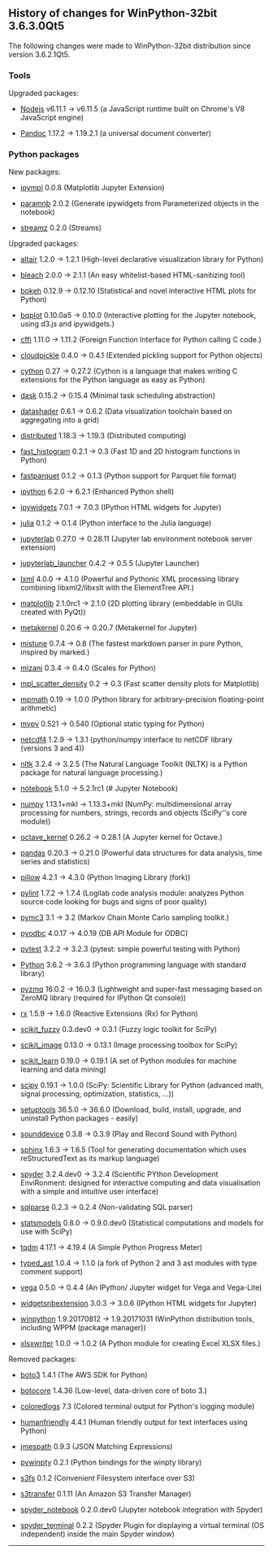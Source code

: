 ﻿## History of changes for WinPython-32bit 3.6.3.0Qt5

The following changes were made to WinPython-32bit distribution since version 3.6.2.1Qt5.

### Tools

Upgraded packages:

  * [Nodejs](https://nodejs.org) v6.11.1 → v6.11.5 (a JavaScript runtime built on Chrome's V8 JavaScript engine)
  * [Pandoc](https://pandoc.org/) 1.17.2 → 1.19.2.1 (a universal document converter)

### Python packages

New packages:

  * [ipympl](https://pypi.python.org/pypi/ipympl) 0.0.8 (Matplotlib Jupyter Extension)
  * [paramnb](https://pypi.python.org/pypi/paramnb) 2.0.2 (Generate ipywidgets from Parameterized objects in the notebook)
  * [streamz](https://pypi.python.org/pypi/streamz) 0.2.0 (Streams)

Upgraded packages:

  * [altair](https://pypi.python.org/pypi/altair) 1.2.0 → 1.2.1 (High-level declarative visualization library for Python)
  * [bleach](https://pypi.python.org/pypi/bleach) 2.0.0 → 2.1.1 (An easy whitelist-based HTML-sanitizing tool)
  * [bokeh](https://pypi.python.org/pypi/bokeh) 0.12.9 → 0.12.10 (Statistical and novel interactive HTML plots for Python)
  * [bqplot](https://pypi.python.org/pypi/bqplot) 0.10.0a5 → 0.10.0 (Interactive plotting for the Jupyter notebook, using d3.js and ipywidgets.)
  * [cffi](https://pypi.python.org/pypi/cffi) 1.11.0 → 1.11.2 (Foreign Function Interface for Python calling C code.)
  * [cloudpickle](https://pypi.python.org/pypi/cloudpickle) 0.4.0 → 0.4.1 (Extended pickling support for Python objects)
  * [cython](http://www.cython.org) 0.27 → 0.27.2 (Cython is a language that makes writing C extensions for the Python language as easy as Python)
  * [dask](https://pypi.python.org/pypi/dask) 0.15.2 → 0.15.4 (Minimal task scheduling abstraction)
  * [datashader](https://pypi.python.org/pypi/datashader) 0.6.1 → 0.6.2 (Data visualization toolchain based on aggregating into a grid)
  * [distributed](https://pypi.python.org/pypi/distributed) 1.18.3 → 1.19.3 (Distributed computing)
  * [fast_histogram](https://pypi.python.org/pypi/fast_histogram) 0.2.1 → 0.3 (Fast 1D and 2D histogram functions in Python)
  * [fastparquet](https://pypi.python.org/pypi/fastparquet) 0.1.2 → 0.1.3 (Python support for Parquet file format)
  * [ipython](https://pypi.python.org/pypi/ipython) 6.2.0 → 6.2.1 (Enhanced Python shell)
  * [ipywidgets](https://pypi.python.org/pypi/ipywidgets) 7.0.1 → 7.0.3 (IPython HTML widgets for Jupyter)
  * [julia](https://pypi.python.org/pypi/julia) 0.1.2 → 0.1.4 (Python interface to the Julia language)
  * [jupyterlab](https://pypi.python.org/pypi/jupyterlab) 0.27.0 → 0.28.11 (Jupyter lab environment notebook server extension)
  * [jupyterlab_launcher](https://pypi.python.org/pypi/jupyterlab_launcher) 0.4.2 → 0.5.5 (Jupyter Launcher)
  * [lxml](https://pypi.python.org/pypi/lxml) 4.0.0 → 4.1.0 (Powerful and Pythonic XML processing library combining libxml2/libxslt with the ElementTree API.)
  * [matplotlib](https://pypi.python.org/pypi/matplotlib) 2.1.0rc1 → 2.1.0 (2D plotting library (embeddable in GUIs created with PyQt))
  * [metakernel](https://pypi.python.org/pypi/metakernel) 0.20.6 → 0.20.7 (Metakernel for Jupyter)
  * [mistune](https://pypi.python.org/pypi/mistune) 0.7.4 → 0.8 (The fastest markdown parser in pure Python, inspired by marked.)
  * [mizani](https://pypi.python.org/pypi/mizani) 0.3.4 → 0.4.0 (Scales for Python)
  * [mpl_scatter_density](https://pypi.python.org/pypi/mpl_scatter_density) 0.2 → 0.3 (Fast scatter density plots for Matplotlib)
  * [mpmath](https://pypi.python.org/pypi/mpmath) 0.19 → 1.0.0 (Python library for arbitrary-precision floating-point arithmetic)
  * [mypy](https://pypi.python.org/pypi/mypy) 0.521 → 0.540 (Optional static typing for Python)
  * [netcdf4](https://pypi.python.org/pypi/netcdf4) 1.2.9 → 1.3.1 (python/numpy interface to netCDF library (versions 3 and 4))
  * [nltk](https://pypi.python.org/pypi/nltk) 3.2.4 → 3.2.5 (The Natural Language Toolkit (NLTK) is a Python package for natural language processing.)
  * [notebook](https://pypi.python.org/pypi/notebook) 5.1.0 → 5.2.1rc1 (# Jupyter Notebook)
  * [numpy](http://numpy.scipy.org/) 1.13.1+mkl → 1.13.3+mkl (NumPy: multidimensional array processing for numbers, strings, records and objects (SciPy''s core module))
  * [octave_kernel](https://pypi.python.org/pypi/octave_kernel) 0.26.2 → 0.28.1 (A Jupyter kernel for Octave.)
  * [pandas](https://pypi.python.org/pypi/pandas) 0.20.3 → 0.21.0 (Powerful data structures for data analysis, time series and statistics)
  * [pillow](https://pypi.python.org/pypi/pillow) 4.2.1 → 4.3.0 (Python Imaging Library (fork))
  * [pylint](http://www.logilab.org/project/pylint) 1.7.2 → 1.7.4 (Logilab code analysis module: analyzes Python source code looking for bugs and signs of poor quality)
  * [pymc3](https://pypi.python.org/pypi/pymc3) 3.1 → 3.2 (Markov Chain Monte Carlo sampling toolkit.)
  * [pyodbc](https://pypi.python.org/pypi/pyodbc) 4.0.17 → 4.0.19 (DB API Module for ODBC)
  * [pytest](https://pypi.python.org/pypi/pytest) 3.2.2 → 3.2.3 (pytest: simple powerful testing with Python)
  * [Python](http://www.python.org/) 3.6.2 → 3.6.3 (Python programming language with standard library)
  * [pyzmq](https://pypi.python.org/pypi/pyzmq) 16.0.2 → 16.0.3 (Lightweight and super-fast messaging based on ZeroMQ library (required for IPython Qt console))
  * [rx](https://pypi.python.org/pypi/rx) 1.5.9 → 1.6.0 (Reactive Extensions (Rx) for Python)
  * [scikit_fuzzy](https://pypi.python.org/pypi/scikit_fuzzy) 0.3.dev0 → 0.3.1 (Fuzzy logic toolkit for SciPy)
  * [scikit_image](https://pypi.python.org/pypi/scikit_image) 0.13.0 → 0.13.1 (Image processing toolbox for SciPy)
  * [scikit_learn](https://pypi.python.org/pypi/scikit_learn) 0.19.0 → 0.19.1 (A set of Python modules for machine learning and data mining)
  * [scipy](http://www.scipy.org) 0.19.1 → 1.0.0 (SciPy: Scientific Library for Python (advanced math, signal processing, optimization, statistics, ...))
  * [setuptools](https://pypi.python.org/pypi/setuptools) 36.5.0 → 36.6.0 (Download, build, install, upgrade, and uninstall Python packages - easily)
  * [sounddevice](https://pypi.python.org/pypi/sounddevice) 0.3.8 → 0.3.9 (Play and Record Sound with Python)
  * [sphinx](https://pypi.python.org/pypi/sphinx) 1.6.3 → 1.6.5 (Tool for generating documentation which uses reStructuredText as its markup language)
  * [spyder](https://pypi.python.org/pypi/spyder) 3.2.4.dev0 → 3.2.4 (Scientific PYthon Development EnviRonment: designed for interactive computing and data visualisation with a simple and intuitive user interface)
  * [sqlparse](https://pypi.python.org/pypi/sqlparse) 0.2.3 → 0.2.4 (Non-validating SQL parser)
  * [statsmodels](https://pypi.python.org/pypi/statsmodels) 0.8.0 → 0.9.0.dev0 (Statistical computations and models for use with SciPy)
  * [tqdm](https://pypi.python.org/pypi/tqdm) 4.17.1 → 4.19.4 (A Simple Python Progress Meter)
  * [typed_ast](https://pypi.python.org/pypi/typed_ast) 1.0.4 → 1.1.0 (a fork of Python 2 and 3 ast modules with type comment support)
  * [vega](https://pypi.python.org/pypi/vega) 0.5.0 → 0.4.4 (An IPython/ Jupyter widget for Vega and Vega-Lite)
  * [widgetsnbextension](https://pypi.python.org/pypi/widgetsnbextension) 3.0.3 → 3.0.6 (IPython HTML widgets for Jupyter)
  * [winpython](http://winpython.github.io/) 1.9.20170812 → 1.9.20171031 (WinPython distribution tools, including WPPM (package manager))
  * [xlsxwriter](https://pypi.python.org/pypi/xlsxwriter) 1.0.0 → 1.0.2 (A Python module for creating Excel XLSX files.)

Removed packages:

  * [boto3](https://pypi.python.org/pypi/boto3) 1.4.1 (The AWS SDK for Python)
  * [botocore](https://pypi.python.org/pypi/botocore) 1.4.36 (Low-level, data-driven core of boto 3.)
  * [coloredlogs](https://pypi.python.org/pypi/coloredlogs) 7.3 (Colored terminal output for Python's logging module)
  * [humanfriendly](https://pypi.python.org/pypi/humanfriendly) 4.4.1 (Human friendly output for text interfaces using Python)
  * [jmespath](https://pypi.python.org/pypi/jmespath) 0.9.3 (JSON Matching Expressions)
  * [pywinpty](https://pypi.python.org/pypi/pywinpty) 0.2.1 (Python bindings for the winpty library)
  * [s3fs](https://pypi.python.org/pypi/s3fs) 0.1.2 (Convenient Filesystem interface over S3)
  * [s3transfer](https://pypi.python.org/pypi/s3transfer) 0.1.11 (An Amazon S3 Transfer Manager)
  * [spyder_notebook](https://pypi.python.org/pypi/spyder_notebook) 0.2.0.dev0 (Jupyter notebook integration with Spyder)
  * [spyder_terminal](https://pypi.python.org/pypi/spyder_terminal) 0.2.2 (Spyder Plugin for displaying a virtual terminal (OS independent) inside the main Spyder window)

* * *
